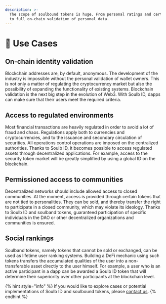 ```yaml
---
description: >-
  The scope of soulbound tokens is huge. From personal ratings and certificates
  to full on-chain validation of personal data.
---
```


# 🐙 Use Cases

## On-chain identity validation

Blockchain addresses are, by default, anonymous. The development of the industry is impossible without the personal validation of wallet owners. This is not only a matter of regulating the cryptocurrency market but also the possibility of expanding the functionality of existing systems. Blockchain validation is the next big step in the evolution of Web3. With Soulb ID, dapps can make sure that their users meet the required criteria.

## Access to regulated environments

Most financial transactions are heavily regulated in order to avoid a lot of fraud and chaos. Regulations apply both to currencies and cryptocurrencies, and to the issuance and secondary circulation of securities. All operations control operations are imposed on the centralized authorities. Thanks to Soulb ID, it becomes possible to access regulated assets through decentralized applications. For example, access to the security token market will be greatly simplified by using a global ID on the blockchain.

## Permissioned access to communities

Decentralized networks should include allowed access to closed communities. At the moment, access is provided through certain tokens that are not tied to personalities. They can be sold, and thereby transfer the right to participate in a closed community, which may violate its ideology. Thanks to Soulb ID and soulband tokens, guaranteed participation of specific individuals in the DAO or other decentralized organizations and communities is ensured.

## Social rankings

Soulband tokens, namely tokens that cannot be sold or exchanged, can be used as lifetime user ranking systems. Building a DeFi mechanic using such tokens transfers the accumulated qualities of the user into a non-transferable asset directly to the user himself. For example, a user who is an active participant in a dapp can be awarded a Soulb ID token that will determine their superiority over other participants at the blockchain level.

{% hint style="info" %}
If you would like to explore cases or potential implementations of Soulb ID and soulbound tokens, please [contact us](mailto:gd@stobox.io).
{% endhint %}
